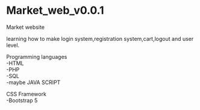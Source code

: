 # Market_web_v0.0.1
 Market website

 learning how to make login system,registration system,cart,logout and user level.

 Programming languages<br>
 -HTML<br>
 -PHP<br>
 -SQL<br>
 -maybe JAVA SCRIPT<br>

 CSS Framework<br>
 -Bootstrap 5<br>
 
